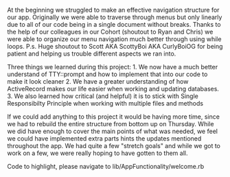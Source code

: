 At the beginning we struggled to make an effective navigation structure for our app. Originally we were able to traverse through menus but only linearly due to all of our code being in a single document without breaks. Thanks to the help of our colleagues in our Cohort (shoutout to Ryan and Chris) we were able to organize our menu navigation much better through using while loops. P.s. Huge shoutout to Scott AKA ScottyBoi AKA CurlyBoiOG for being patient and helping us trouble different aspects we ran into.

Three things we learned during this project:
    1. We now have a much better understand of TTY::prompt and how to implement that into our code to make it look cleaner
    2. We have a greater understanding of how ActiveRecord makes our life easier when working and updating databases.
    3. We also learned how critical (and helpful) it is to stick with Single Responsibilty Principle when working with multiple files and methods

If we could add anything to this project it would be having more time, since we had to rebuild the entire structure from bottom up on Thursday. While we did have enough to cover the main points of what was needed, we feel we could have implemented extra parts hints the updates mentioned throughout the app. We had quite a few "stretch goals" and while we got to work on a few, we were really hoping to have gotten to them all.

Code to highlight, please navigate to lib/AppFunctionality/welcome.rb